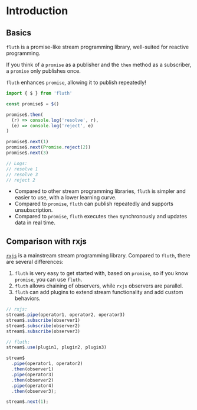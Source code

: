 # Introduction

## Basics

`fluth` is a promise-like stream programming library, well-suited for reactive programming.

If you think of a `promise` as a publisher and the `then` method as a subscriber, a `promise` only publishes once.

`fluth` enhances `promise`, allowing it to publish repeatedly!

```javascript
import { $ } from 'fluth'

const promise$ = $()

promise$.then(
  (r) => console.log('resolve', r),
  (e) => console.log('reject', e)
)

promise$.next(1)
promise$.next(Promise.reject(2))
promise$.next(3)

// Logs:
// resolve 1
// resolve 3
// reject 2
```

- Compared to other stream programming libraries, `fluth` is simpler and easier to use, with a lower learning curve.
- Compared to `promise`, `fluth` can publish repeatedly and supports unsubscription.
- Compared to `promise`, `fluth` executes `then` synchronously and updates data in real time.

## Comparison with rxjs

[`rxjs`](https://rxjs.dev/) is a mainstream stream programming library. Compared to `fluth`, there are several differences:

1. `fluth` is very easy to get started with, based on `promise`, so if you know `promise`, you can use `fluth`.
2. `fluth` allows chaining of observers, while `rxjs` observers are parallel.
3. `fluth` can add plugins to extend stream functionality and add custom behaviors.

```javascript
// rxjs:
stream$.pipe(operator1, operator2, operator3)
stream$.subscribe(observer1)
stream$.subscribe(observer2)
stream$.subscribe(observer3)
```

<!-- prettier-ignore-start -->
```javascript
// fluth:
stream$.use(plugin1, plugin2, plugin3)

stream$
  .pipe(operator1, operator2)
  .then(observer1)
  .pipe(operator3)
  .then(observer2)
  .pipe(operator4)
  .then(observer3);

stream$.next(1);

```
<!-- prettier-ignore-end -->
